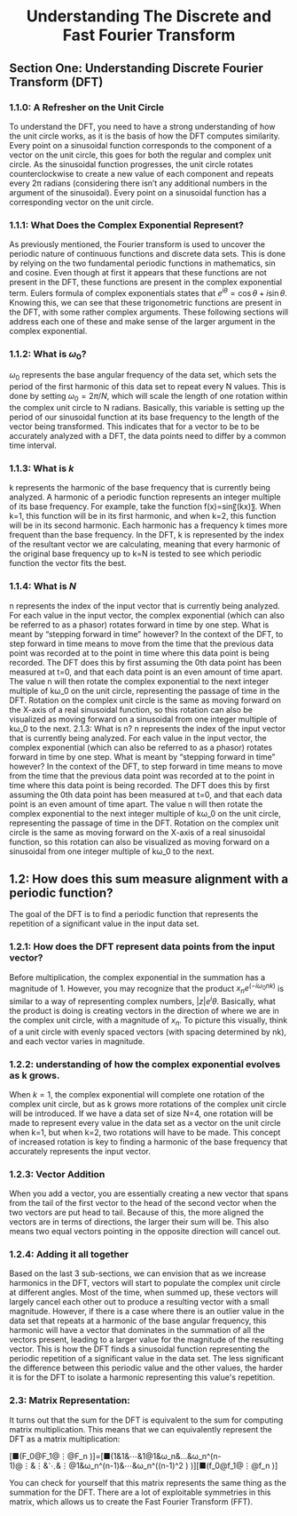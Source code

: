 <div align="center">

# Understanding The Discrete and Fast Fourier Transform

</div>

## Section One: Understanding Discrete Fourier Transform (DFT)

### 1.1.0: A Refresher on the Unit Circle

To understand the DFT, you need to have a strong understanding of how the unit circle works, as it is the basis of how the DFT computes similarity. Every point on a sinusoidal function corresponds to the component of a vector on the unit circle, this goes for both the regular and complex unit circle. As the sinusoidal function progresses, the unit circle rotates counterclockwise to create a new value of each component and repeats every 2π radians (considering there isn’t any additional numbers in the argument of the sinusoidal). Every point on a sinusoidal function has a corresponding vector on the unit circle. 

### 1.1.1: What Does the Complex Exponential Represent?

As previously mentioned, the Fourier transform is used to uncover the periodic nature of continuous functions and discrete data sets. This is done by relying on the two fundamental periodic functions in mathematics, sin and cosine. Even though at first it appears that these functions are not present in the DFT, these functions are present in the complex exponential term. Eulers formula of complex exponentials states that $e^{i\theta} = \cos\theta + i\sin\theta$. Knowing this, we can see that these trigonometric functions are present in the DFT, with some rather complex arguments. These following sections will address each one of these and make sense of the larger argument in the complex exponential. 

### 1.1.2: What is $ω_0$?

$ω_0$ represents the base angular frequency of the data set, which sets the period of the first harmonic of this data set to repeat every N values. This is done by setting $ω_0=2π/N$, which will scale the length of one rotation within the complex unit circle to N radians. Basically, this variable is setting up the period of our sinusoidal function at its base frequency to the length of the vector being transformed. This indicates that for a vector to be to be accurately analyzed with a DFT, the data points need to differ by a common time interval.

### 1.1.3: What is $k$
k represents the harmonic of the base frequency that is currently being analyzed. A harmonic of a periodic function represents an integer multiple of its base frequency. For example, take the function f(x)=sin⁡〖(kx)〗. When k=1, this function will be in its first harmonic, and when k=2, this function will be in its second harmonic. Each harmonic has a frequency k times more frequent than the base frequency. In the DFT, k is represented by the index of the resultant vector we are calculating, meaning that every harmonic of the original base frequency up to k=N is tested to see which periodic function the vector fits the best. 

### 1.1.4: What is $N$
n represents the index of the input vector that is currently being analyzed. For each value in the input vector, the complex exponential (which can also be referred to as a phasor) rotates forward in time by one step. What is meant by “stepping forward in time” however? In the context of the DFT, to step forward in time means to move from the time that the previous data point was recorded at to the point in time where this data point is being recorded. The DFT does this by first assuming the 0th data point has been measured at t=0, and that each data point is an even amount of time apart. The value n will then rotate the complex exponential to the next integer multiple of kω_0 on the unit circle, representing the passage of time in the DFT.  Rotation on the complex unit circle is the same as moving forward on the X-axis of a real sinusoidal function, so this rotation can also be visualized as moving forward on a sinusoidal from one integer multiple of kω_0 to the next. 
2.1.3: What is n?
n represents the index of the input vector that is currently being analyzed. For each value in the input vector, the complex exponential (which can also be referred to as a phasor) rotates forward in time by one step. What is meant by “stepping forward in time” however? In the context of the DFT, to step forward in time means to move from the time that the previous data point was recorded at to the point in time where this data point is being recorded. The DFT does this by first assuming the 0th data point has been measured at t=0, and that each data point is an even amount of time apart. The value n will then rotate the complex exponential to the next integer multiple of kω_0 on the unit circle, representing the passage of time in the DFT.  Rotation on the complex unit circle is the same as moving forward on the X-axis of a real sinusoidal function, so this rotation can also be visualized as moving forward on a sinusoidal from one integer multiple of kω_0 to the next. 

## 1.2: How does this sum measure alignment with a periodic function? 
The goal of the DFT is to find a periodic function that represents the repetition of a significant value in the input data set. 

### 1.2.1: How does the DFT represent data points from the input vector?
Before multiplication, the complex exponential in the summation has a magnitude of 1. However, you may recognize that the product $x_n e^(-iω_0 nk)$ is similar to a way of representing complex numbers, $|z| e^iθ$. Basically, what the product is doing is creating vectors in the direction of where we are in the complex unit circle, with a magnitude of $x_n$. To picture this visually, think of a unit circle with evenly spaced vectors (with spacing determined by nk), and each vector varies in magnitude. 

### 1.2.2: understanding of how the complex exponential evolves as k grows.  
When $k=1$, the complex exponential will complete one rotation of the complex unit circle, but as k grows more rotations of the complex unit circle will be introduced. If we have a data set of size N=4, one rotation will be made to represent every value in the data set as a vector on the unit circle when k=1, but when k=2, two rotations will have to be made. This concept of increased rotation is key to finding a harmonic of the base frequency that accurately represents the input vector.

### 1.2.3: Vector Addition
When you add a vector, you are essentially creating a new vector that spans from the tail of the first vector to the head of the second vector when the two vectors are put head to tail. Because of this, the more aligned the vectors are in terms of directions, the larger their sum will be. This also means two equal vectors pointing in the opposite direction will cancel out. 

### 1.2.4: Adding it all together
Based on the last 3 sub-sections, we can envision that as we increase harmonics in the DFT, vectors will start to populate the complex unit circle at different angles. Most of the time, when summed up, these vectors will largely cancel each other out to produce a resulting vector with a small magnitude. However, if there is a case where there is an outlier value in the data set that repeats at a harmonic of the base angular frequency, this harmonic will have a vector that dominates in the summation of all the vectors present, leading to a larger value for the magnitude of the resulting vector. This is how the DFT finds a sinusoidal function representing the periodic repetition of a significant value in the data set. The less significant the difference between this periodic value and the other values, the harder it is for the DFT to isolate a harmonic representing this value's repetition. 

### 2.3: Matrix Representation: 
It turns out that the sum for the DFT is equivalent to the sum for computing matrix multiplication. This means that we can equivalently represent the DFT as a matrix multiplication:

[■(F_0@F_1@⋮@F_n )]=[■(1&1&⋯&1@1&ω_n&…&ω_n^(n-1)@⋮&⋮&⋱&⋮@1&ω_n^(n-1)&⋯&ω_n^((n-1)^2 ) )][■(f_0@f_1@⋮@f_n )]

You can check for yourself that this matrix represents the same thing as the summation for the DFT. There are a lot of exploitable symmetries in this matrix, which allows us to create the Fast Fourier Transform (FFT). 

